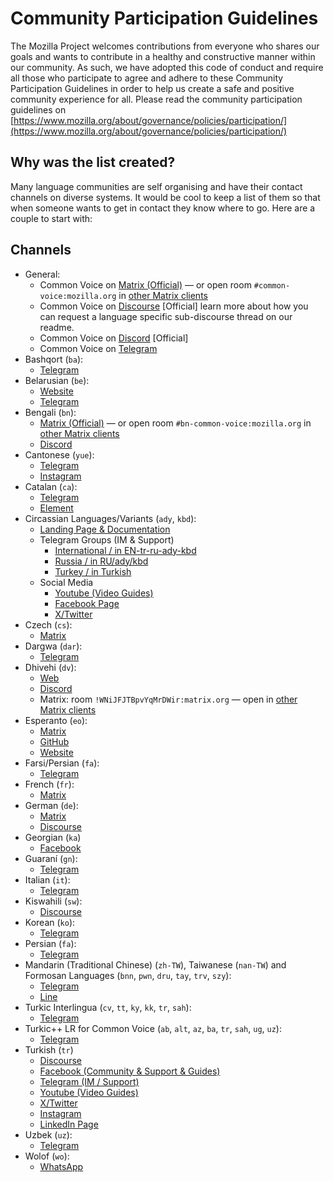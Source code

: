 # Community Participation Guidelines

The Mozilla Project welcomes contributions from everyone who shares our goals and wants to contribute in a healthy and constructive manner within our community. As such, we have adopted this code of conduct and require all those who participate to agree and adhere to these Community Participation Guidelines in order to help us create a safe and positive community experience for all. Please read the community participation guidelines on [https://www.mozilla.org/about/governance/policies/participation/](https://www.mozilla.org/about/governance/policies/participation/)

## Why was the list created?

Many language communities are self organising and have their contact channels on diverse systems. It would be cool to keep a list of them so that when someone wants to get in contact they know where to go. Here are a couple to start with:

## Channels

- General:
  - Common Voice on [Matrix (Official)](https://chat.mozilla.org/#/room/#common-voice:mozilla.org) — or open room `#common-voice:mozilla.org` in [other Matrix clients](https://matrix.to/#/#common-voice:mozilla.org)
  - Common Voice on [Discourse](https://discourse.mozilla.org/t/about-common-voice-readme-first/17218) [Official] learn more about how you can request a language specific sub-discourse thread on our readme.
  - Common Voice on [Discord](https://discord.gg/9ZCVQarN) [Official]
  - Common Voice on [Telegram](https://t.me/mozilla_common_voice)
- Bashqort (`ba`):
  - [Telegram](https://t.me/bashkort_voice)
- Belarusian (`be`):
  - [Website](https://mova.pro)
  - [Telegram](https://t.me/voice_by)
- Bengali (`bn`):
  - [Matrix (Official)](https://chat.mozilla.org/#/room/#bn-common-voice:mozilla.org) — or open room `#bn-common-voice:mozilla.org` in [other Matrix clients](https://matrix.to/#/#bn-common-voice:mozilla.org)
  - [Discord](https://discord.gg/uacmNh6KQj)
- Cantonese (`yue`):
  - [Telegram](https://t.me/commonvoiceyue)
  - [Instagram](https://www.instagram.com/commonvoice.yue/)
- Catalan (`ca`):
  - [Telegram](https://t.me/softcatala_tecnologiesparla)
  - [Element](https://matrix.to/#/#cvcatala:matrix.org)
- Circassian Languages/Variants (`ady`, `kbd`):
  - [Landing Page & Documentation](https://bit.ly/cv_circassian_start_here)
  - Telegram Groups (IM & Support)
    - [International / in EN-tr-ru-ady-kbd](https://bit.ly/cv_circassian_telegram_global)
    - [Russia / in RU/ady/kbd](https://bit.ly/cv_circassian_telegram_russia)
    - [Turkey / in Turkish](https://bit.ly/cv_circassian_telegram_turkey)
  - Social Media
    - [Youtube (Video Guides)](https://www.youtube.com/@CommonVoice.Circassian)
    - [Facebook Page](https://www.facebook.com/commonvoice.circassian)
    - [X/Twitter](https://x.com/CV_Circassian)
- Czech (`cs`):
  - [Matrix](https://matrix.to/#/#common-voice-czech:mozilla.org)
- Dargwa (`dar`):
  - [Telegram](https://t.me/+ILBnBMEo-Bc3ODky)
- Dhivehi (`dv`):
  - [Web](https://dhivehi.ai/)
  - [Discord](https://discord.com/invite/5ZdTHsN8Mn)
  - Matrix: room `!WNiJFJTBpvYqMrDWir:matrix.org` — open in [other Matrix clients](https://matrix.to/#/!WNiJFJTBpvYqMrDWir:matrix.org)
- Esperanto (`eo`):
  - [Matrix](https://matrix.to/#/#common-voice:mozilla.org)
  - [GitHub](https://github.com/parolrekonado)
  - [Website](https://parolrekonado.github.io/)
- Farsi/Persian (`fa`):
  - [Telegram](https://t.me/Common_Voice)
- French (`fr`):
  - [Matrix](https://matrix.to/#/#common-voice:mozilla.org)
- German (`de`):
  - [Matrix](https://matrix.to/#/#common-voice:mozilla.org)
  - [Discourse](https://discourse.mozilla.org/c/voice/de/289)
- Georgian (`ka`)
  - [Facebook](https://www.facebook.com/groups/145786040762028)
- Guaraní (`gn`):
  - [Telegram](https://t.me/joinchat/Y7QOWuaTw8dhMzli)
- Italian (`it`):
  - [Telegram](https://t.me/mozitabot)
- Kiswahili (`sw`):
  - [Discourse](https://discourse.mozilla.org/c/voice/sw/603)
- Korean (`ko`):
  - [Telegram](https://t.me/cv_korean)
- Persian (`fa`):
  - [Telegram](https://t.me/Common_Voice)
- Mandarin (Traditional Chinese) (`zh-TW`), Taiwanese (`nan-TW`) and Formosan Languages (`bnn`, `pwn`, `dru`, `tay`, `trv`, `szy`):
  - [Telegram](https://t.me/moztwcv)
  - [Line](https://cvline.moztw.space)
- Turkic Interlingua (`cv`, `tt`, `ky`, `kk`, `tr`, `sah`):
  - [Telegram](https://t.me/joinchat/WRFz62nYdmJ1uo1L)
- Turkic++ LR for Common Voice (`ab`, `alt`, `az`, `ba`, `tr`, `sah`, `ug`, `uz`):
  - [Telegram](https://t.me/+4Rlr3cfhhig1NWM8)
- Turkish (`tr`)
  - [Discourse](https://discourse.mozilla.org/c/voice/tr/610)
  - [Facebook (Community & Support & Guides)](https://bit.ly/3C6oOgQ)
  - [Telegram (IM / Support)](https://bit.ly/3basUbX)
  - [Youtube (Video Guides)](https://bit.ly/3FYsJi1)
  - [X/Twitter](https://bit.ly/3jmq08a)
  - [Instagram](https://bit.ly/3G0RUAB)
  - [LinkedIn Page](https://bit.ly/3GeX6Rp)
- Uzbek (`uz`):
  - [Telegram](https://t.me/joinchat/lz2WlEvxlSQ1YzJi)
- Wolof (`wo`):
  - [WhatsApp](https://chat.whatsapp.com/CqgmqagpljJA8F1TiNK203)
